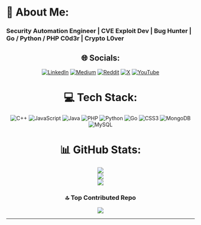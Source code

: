 # 💫 About Me:
### Security Automation Engineer | CVE Exploit Dev | Bug Hunter | Go / Python / PHP C0d3r | Crypto L0ver<br>

<center>
  


## 🌐 Socials:
[![LinkedIn](https://img.shields.io/badge/LinkedIn-%230077B5.svg?logo=linkedin&logoColor=white)](https://linkedin.com/in/zomasec) [![Medium](https://img.shields.io/badge/Medium-12100E?logo=medium&logoColor=white)](https://medium.com/@zomasec) [![Reddit](https://img.shields.io/badge/Reddit-%23FF4500.svg?logo=Reddit&logoColor=white)](https://reddit.com/user/zomasec) [![X](https://img.shields.io/badge/X-black.svg?logo=X&logoColor=white)](https://x.com/zomasec) [![YouTube](https://img.shields.io/badge/YouTube-%23FF0000.svg?logo=YouTube&logoColor=white)](https://youtube.com/@zomasec) 

# 💻 Tech Stack:
![C++](https://img.shields.io/badge/c++-%2300599C.svg?style=for-the-badge&logo=c%2B%2B&logoColor=white) ![JavaScript](https://img.shields.io/badge/javascript-%23323330.svg?style=for-the-badge&logo=javascript&logoColor=%23F7DF1E) ![Java](https://img.shields.io/badge/java-%23ED8B00.svg?style=for-the-badge&logo=openjdk&logoColor=white) ![PHP](https://img.shields.io/badge/php-%23777BB4.svg?style=for-the-badge&logo=php&logoColor=white) ![Python](https://img.shields.io/badge/python-3670A0?style=for-the-badge&logo=python&logoColor=ffdd54) ![Go](https://img.shields.io/badge/go-%2300ADD8.svg?style=for-the-badge&logo=go&logoColor=white) ![CSS3](https://img.shields.io/badge/css3-%231572B6.svg?style=for-the-badge&logo=css3&logoColor=white) ![MongoDB](https://img.shields.io/badge/MongoDB-%234ea94b.svg?style=for-the-badge&logo=mongodb&logoColor=white) ![MySQL](https://img.shields.io/badge/mysql-4479A1.svg?style=for-the-badge&logo=mysql&logoColor=white)
# 📊 GitHub Stats:
![](https://github-readme-stats.vercel.app/api?username=zomasec&theme=dark&hide_border=false&include_all_commits=true&count_private=true)<br/>
![](https://github-readme-streak-stats.herokuapp.com/?user=zomasec&theme=dark&hide_border=false)<br/>
![](https://github-readme-stats.vercel.app/api/top-langs/?username=zomasec&theme=dark&hide_border=false&include_all_commits=true&count_private=true&layout=compact)



### 🔝 Top Contributed Repo
![](https://github-contributor-stats.vercel.app/api?username=zomasec&limit=5&theme=dark&combine_all_yearly_contributions=true)

---

</center>
<!-- Proudly created with GPRM ( https://gprm.itsvg.in ) -->
